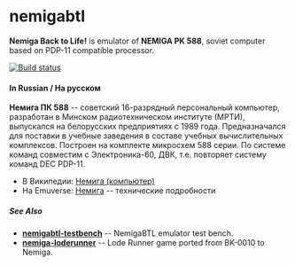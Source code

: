 # nemigabtl
**Nemiga Back to Life!** is emulator of **NEMIGA PK 588**, soviet computer based on PDP-11 compatible processor.

[![Build status](https://ci.appveyor.com/api/projects/status/qh4x31xl9h50trea?svg=true)](https://ci.appveyor.com/project/nzeemin/nemigabtl)

#### In Russian / На русском
**Немига ПК 588** -- советский 16-разрядный персональный компьютер,
разработан в Минском радиотехническом институте (МРТИ),
выпускался на белорусских предприятиях с 1989 года.
Предназначался для поставки в учебные заведения в составе учебных вычислительных комплексов.
Построен на комплекте микросхем 588 серии.
По системе команд совместим с Электроника-60, ДВК, т.е. повторяет систему команд DEC PDP-11.

* В Википедии: [Немига (компьютер)](https://ru.wikipedia.org/wiki/%D0%9D%D0%B5%D0%BC%D0%B8%D0%B3%D0%B0_(%D0%BA%D0%BE%D0%BC%D0%BF%D1%8C%D1%8E%D1%82%D0%B5%D1%80))
* На Emuverse: [Немига](http://www.emuverse.ru/wiki/%D0%9D%D0%B5%D0%BC%D0%B8%D0%B3%D0%B0) -- технические подробности

##### See Also

* [**nemigabtl-testbench**](https://github.com/nzeemin/nemigabtl-testbench) -- NemigaBTL emulator test bench.
* [**nemiga-loderunner**](https://github.com/nzeemin/nemiga-loderunner) -- Lode Runner game ported from BK-0010 to Nemiga.

